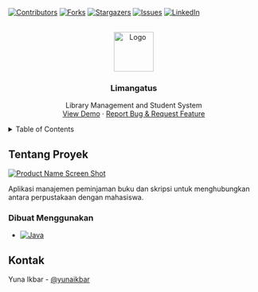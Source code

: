 [![Contributors][contributors-shield]][contributors-url]
[![Forks][forks-shield]][forks-url]
[![Stargazers][stars-shield]][stars-url]
[![Issues][issues-shield]][issues-url]
[![LinkedIn][linkedin-shield]][linkedin-url]



<!-- PROJECT LOGO -->
<br />
<div align="center">
  <a href="https://github.com/za1dGodspeed/project-limangatus">
    <img src="https://i.ibb.co/CBFFkrh/3861b89b-5370-4534-9b1d-a04d221fac45.jpg" alt="Logo" width="80" height="80">
  </a>

<h3 align="center">Limangatus</h3>

  <p align="center">
    Library Management and Student System
    <br />
    <a href="https://github.com/za1dGodspeed/project-limangatus">View Demo</a>
    ·
    <a href="https://github.com/za1dGodspeed/project-limangatus/issues">Report Bug & Request Feature</a>
  </p>
</div>



<!-- TABLE OF CONTENTS -->
<details>
  <summary>Table of Contents</summary>
  <ol>
    <li>
      <a href="#tentang-proyek">Tentang Proyek</a>
      <ul>
        <li><a href="#dibuat-menggunakan">Dibuat menggunakan</a></li>
      </ul>
    </li>
    <li>
      <a href="#kontak">Kontak</a>
    </li>
  </ol>
</details>



<!-- ABOUT THE PROJECT -->
## Tentang Proyek

[![Product Name Screen Shot][product-screenshot]](https://github.com/za1dGodspeed/project-limangatus)

Aplikasi manajemen peminjaman buku dan skripsi untuk menghubungkan antara perpustakaan dengan mahasiswa.

### Dibuat Menggunakan

* [![Java][Java]][Java-url]


<!-- CONTACT -->
## Kontak

Yuna Ikbar - [@yunaikbar](https://linkedin.com/in/yunaikbar)


<!-- MARKDOWN LINKS & IMAGES -->
<!-- https://www.markdownguide.org/basic-syntax/#reference-style-links -->
[contributors-shield]: https://img.shields.io/github/contributors/za1dGodspeed/project-limangatus.svg?style=for-the-badge
[contributors-url]: https://github.com/za1dGodspeed/project-limangatus/graphs/contributors
[forks-shield]: https://img.shields.io/github/forks/za1dGodspeed/project-limangatus.svg?style=for-the-badge
[forks-url]: https://github.com/za1dGodspeed/project-limangatus/network/members
[stars-shield]: https://img.shields.io/github/stars/za1dGodspeed/project-limangatus.svg?style=for-the-badge
[stars-url]: https://github.com/za1dGodspeed/project-limangatus/stargazers
[issues-shield]: https://img.shields.io/github/issues/za1dGodspeed/project-limangatus.svg?style=for-the-badge
[issues-url]: https://github.com/za1dGodspeed/project-limangatus/issues
[license-shield]: https://img.shields.io/github/license/za1dGodspeed/project-limangatus.svg?style=for-the-badge
[license-url]: https://github.com/github_username/repo_name/blob/master/LICENSE.txt
[linkedin-shield]: https://img.shields.io/badge/-LinkedIn-black.svg?style=for-the-badge&logo=linkedin&colorB=555
[linkedin-url]: https://linkedin.com/in/yunaikbar
[product-screenshot]: https://i.ibb.co/CBFFkrh/3861b89b-5370-4534-9b1d-a04d221fac45.jpg
[Next.js]: https://img.shields.io/badge/next.js-000000?style=for-the-badge&logo=nextdotjs&logoColor=white
[Next-url]: https://nextjs.org/
[React.js]: https://img.shields.io/badge/React-20232A?style=for-the-badge&logo=react&logoColor=61DAFB
[React-url]: https://reactjs.org/
[Vue.js]: https://img.shields.io/badge/Vue.js-35495E?style=for-the-badge&logo=vuedotjs&logoColor=4FC08D
[Vue-url]: https://vuejs.org/
[Angular.io]: https://img.shields.io/badge/Angular-DD0031?style=for-the-badge&logo=angular&logoColor=white
[Angular-url]: https://angular.io/
[Svelte.dev]: https://img.shields.io/badge/Svelte-4A4A55?style=for-the-badge&logo=svelte&logoColor=FF3E00
[Svelte-url]: https://svelte.dev/
[Laravel.com]: https://img.shields.io/badge/Laravel-FF2D20?style=for-the-badge&logo=laravel&logoColor=white
[Laravel-url]: https://laravel.com
[Bootstrap.com]: https://img.shields.io/badge/Bootstrap-563D7C?style=for-the-badge&logo=bootstrap&logoColor=white
[Bootstrap-url]: https://getbootstrap.com
[JQuery.com]: https://img.shields.io/badge/jQuery-0769AD?style=for-the-badge&logo=jquery&logoColor=white
[JQuery-url]: https://jquery.com
[Java]: https://img.shields.io/badge/Java-ED8B00?style=for-the-badge&logo=openjdk&logoColor=white
[Java-url]: https://www.java.com/
